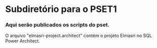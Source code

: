 # Subdiretório para o PSET1
### Aqui serão publicados os scripts do pset.



O arquivo "elmasri-project.architect" contém o projeto Elmasri no SQL Power Architect.

